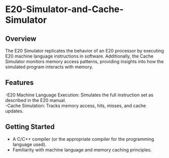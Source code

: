 # E20-Simulator-and-Cache-Simulator

## Overview 
The E20 Simulator replicates the behavior of an E20 processor by executing E20 machine language instructions in software. Additionally, the Cache Simulator monitors memory access patterns, providing insights into how the simulated program interacts with memory.

## Features 
  -E20 Machine Language Execution: Simulates the full instruction set as described in the E20 manual.  
  -Cache Simulation: Tracks memory access, hits, misses, and cache updates.

## Getting Started 
  - A C/C++ compiler (or the appropriate compiler for the programming language used).
  - Familiarity with machine language and memory caching principles.
